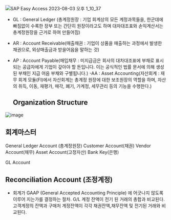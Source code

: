 
![SAP Easy Access 2023-08-03 오후 1_10_37](https://github.com/minya8703/webMethods/assets/97384342/21ecd8ae-259a-4f44-b8fa-2e8ecf80e971)


- GL : General Ledger (총계정원장 : 기업 회계상의 모든 계정과목들을, 한군데에 빠짐없이 수록한 장부 또는 간단히 원장이라고도 하며 대차대조표와 손익계산서는 총계정원장을 근거로 하여 만들어짐)
- AR : Account Receivable(매출채권 : 기업이 상품을 매출하는 과정에서 발생한 채권으로, 외상매출금과 받을어음을 말하는 것)
- AP : Account Payable(매입채무 : 미지급금은 회사의 대차대조표에 부채로 표시되는 공급자에게 기업이 갚아야 할 돈입니다. 이는 공식적인 법률 문서에 의해 생성된 부채인 지급 어음 부채와 구별됩니다.)
 -AA : Asset Accounting(자산회계 : 재무 회계 모듈(FI)에서 자산회계는 총계정 원장에 대한 보조원장의 역할을 하며,  자산의 취득, 이동, 재평가, 매각, 폐기, 가계정, 세무관리 등의 기능을 수행한다.)


  ## Organization Structure
![image](https://github.com/minya8703/webMethods/assets/97384342/4b9946e6-fbcd-472c-8e01-e78a8bb01a50)


## 회계마스터
General Ledger Account (총계정원장)
Customer Account(채권)
Vendor Account(채무)
Asset Account(고정자산)
Bank Key(은행)

GL Account



## Reconciliation Account (조정계정)
- 회계가 GAAP (General Accepted Accounting Principle) 에 어긋나지 않도록 이루어 지는가를 결정하는 절차. G/L 계정 잔액이 전기 된 거래의 총합과 비교된다. 고객계정의 잔액과 구매처 계정잔액이 각각 채권잔액,채무잔액 및 전기된 거래와 비교된다.
